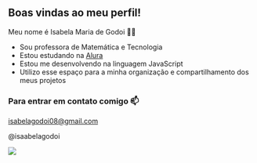 ## Boas vindas ao meu perfil!

Meu nome é Isabela Maria de Godoi 🧑‍💻

- Sou professora de Matemática e Tecnologia
- Estou estudando na [Alura](https://www.alura.com.br)
- Estou me desenvolvendo na linguagem JavaScript
- Utilizo esse espaço para a minha organização e compartilhamento dos meus projetos

### Para entrar em contato comigo 📫

isabelagodoi08@gmail.com

@isaabelagodoi



![](https://media.tenor.com/L06vybJFesoAAAAM/barbie-movie-waving.gif)

